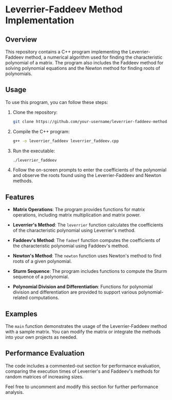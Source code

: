 
# Leverrier-Faddeev Method Implementation

## Overview

This repository contains a C++ program implementing the Leverrier-Faddeev method, a numerical algorithm used for finding the characteristic polynomial of a matrix. The program also includes the Faddeev method for solving polynomial equations and the Newton method for finding roots of polynomials.

## Usage

To use this program, you can follow these steps:

1. Clone the repository:

   ```bash
   git clone https://github.com/your-username/leverrier-faddeev-method.git
   ```

2. Compile the C++ program:

   ```bash
   g++ -o leverrier_faddeev leverrier_faddeev.cpp
   ```

3. Run the executable:

   ```bash
   ./leverrier_faddeev
   ```

4. Follow the on-screen prompts to enter the coefficients of the polynomial and observe the roots found using the Leverrier-Faddeev and Newton methods.

## Features

- **Matrix Operations**: The program provides functions for matrix operations, including matrix multiplication and matrix power.

- **Leverrier's Method**: The `leverrier` function calculates the coefficients of the characteristic polynomial using Leverrier's method.

- **Faddeev's Method**: The `fadeef` function computes the coefficients of the characteristic polynomial using Faddeev's method.

- **Newton's Method**: The `newton` function uses Newton's method to find roots of a given polynomial.

- **Sturm Sequence**: The program includes functions to compute the Sturm sequence of a polynomial.

- **Polynomial Division and Differentiation**: Functions for polynomial division and differentiation are provided to support various polynomial-related computations.

## Examples

The `main` function demonstrates the usage of the Leverrier-Faddeev method with a sample matrix. You can modify the matrix or integrate the methods into your own projects as needed.

## Performance Evaluation

The code includes a commented-out section for performance evaluation, comparing the execution times of Leverrier's and Faddeev's methods for random matrices of increasing sizes.

Feel free to uncomment and modify this section for further performance analysis.

